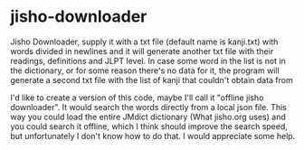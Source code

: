 # jisho-downloader
Jisho Downloader, supply it with a txt file (default name is kanji.txt) with words divided in newlines and it will generate another txt file with their readings, definitions and JLPT level.
In case some word in the list is not in the dictionary, or for some reason there's no data for it, the program will generate a second txt file with the list of kanji that couldn't obtain data from

I'd like to create a version of this code, maybe I'll call it "offline jisho downloader". It would search the words directly from a local json file. This way you could load the entire JMdict dictionary (What jisho.org uses) and you could search it offline, which I think should improve the search speed, but unfortunately I don't know how to do that. I would appreciate some help.
